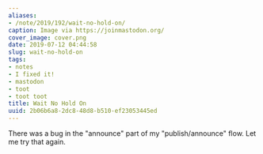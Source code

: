 ```yaml
---
aliases:
- /note/2019/192/wait-no-hold-on/
caption: Image via https://joinmastodon.org/
cover_image: cover.png
date: 2019-07-12 04:44:58
slug: wait-no-hold-on
tags:
- notes
- I fixed it!
- mastodon
- toot
- toot toot
title: Wait No Hold On
uuid: 2b06b6a8-2dc8-48d8-b510-ef23053445ed
---
```


There was a bug in the "announce" part of my "publish/announce" flow. Let me try
that again.